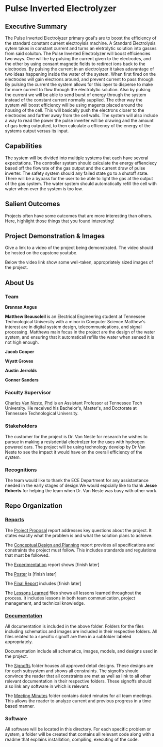 # Pulse Inverted Electrolyzer

## Executive Summary

 The Pulse Inverted Electrolyzer primary goal's are to boost the efficiency of the standard constant current electroylsis machine. A Standard Electrolysis sytem takes in constant current and turns an eletrolytic solution into gasses from said soluiton. The  Pulse Inverted Electrolyzer will boost efficiencies two ways. One will be by pulsing the current given to the electrodes, and the other by using consant magnetic fields to redirect ions back to the electrodes. By pulsing the current in an electrolyzer it takes adavantage of two ideas happening inside the water of the system. When first fired on the electrodes will gain electrons around, and prevent current to pass through. By pulsing the current the system allows for this layer to disperse to make for more current to flow through the electrolytic solution. Also by pulsing the current we will be able to send burst of energy through the system instead of the constant current normally supplied. The other way the system will boost efficiency will be using magents placed around the housing of the cell. This will basically push the electrons closer to the electrodes and further away from the cell walls. The system will also include a way to read the power the pulse inverter will be drawing and the amount of gas being outputted, to then calculate a efficency of the energy of the systems output versus its input. 

## Capabilities
The system will be divided into multiple systems that each have several expectations. The controller system should calculate the energy effienciecy based off the flowrate of the gas output and the current draw of pulse inverter. The safety system should any failed state go to a shutoff state. There will be a bypass for the user to be able to light the gas at the output of the gas system. The water system should automatically refill the cell with water when ever the system is too low.


## Salient Outcomes

Projects often have some outcomes that are more interesting than others. Here, highlight those things that you found interesting!


## Project Demonstration & Images

Give a link to a video of the project being demonstrated. The video should be hosted on the capstone youtube.

Below the video link show some well-taken, appropriately sized images of the project.


## About Us

### Team

**Brennan Angus**

**Matthew Beausoleil** is an Electrical Engineering student at Tennessee Technological University with a minor in Computer Science.Matthew's interest are in digital system design, telecommunications, and signal processing. Matthews main focus in the project are the design of the water system, and ensuring that it automaticall refills the water when sensed it is not high enough.

**Jacob Cooper**

**Wyatt Groves**

**Austin Jerrolds**

**Conner Sanders**

### Faculty Supervisor
[Charles Van Neste, Phd](https://www.tntech.edu/directory/engineering/faculty/charles-van-neste.php) is an Assistant Professor at Tennessee Tech University. He received his Bachelor's, Master's, and Doctorate at Tennessee Technological University. 

### Stakeholders
The customer for the project is Dr. Van Neste for research he wishes to pursue in making a resisdential electrolzer for the uses with hydrogen powered cars. The project will be using technology develop by Dr Van Neste to see the impact it would have on the overall efficiency of the system.  



### Recognitions

The team would like to thank the ECE Department for any assistantance needed in the early stages of design.We would espcially like to thank **Jesse Roberts** for helping the team when Dr. Van Neste was busy with other work. 

## Repo Organization

### [Reports](/Reports)

The [Project Proposal](/Reports/Project%20Proposal/Project_Proposal-V2.pdf) report addresses key questions about the project. It states exactly what the problem is and what the solution plans to achieve. 

The [Conceptual Design and Planning](/Reports/Conceptual%20Design/Conceptual_DesignV2.pdf) report provides all specifications and constraints the project must follow. This includes standards and regulations that must be followed.

The [Experimentation](/Reports/Experimentation) report shows [finish later]

The [Poster](/Reports/Poster) is [finish later]

The [Final Report](/Reports/Final%20Report) includes [finish later]

The [Lessons Learned](/Reports/Lessons%20Learned/Lessons%20Learned.md) files shows all lessons learned throughout the process. It includes lessons in both team communication, project management, and technical knowledge.

### [Documentation](/Documentation)

All documentation is included in the above folder. Folders for the files including schematics and images are included in their respective folders. All files related to a specific signoff are then in a subfolder labeled appropriately.

Documentation include all schematics, images, models, and designs used in the project. 

The [Signoffs](/Documentation/Signoffs) folder houses all approved detail designs. These designs are for each subsystem and shows all constraints. The signoffs should convince the reader that all constraints are met as well as link to all other relevant documentation in their respective folders. These signoffs should also link any software in which is relevant.

The [Meeting Minutes](/Documentation/Meeting%20Minutes) folder contains dated minutes for all team meetings. This allows the reader to analyze current and previous progress in a time based manner. 


### Software
All software will be located in this directory. For each specific problem or system, a folder will be created that contains all relevant code along with a readme that explains installation, compiling, executing of the code.
